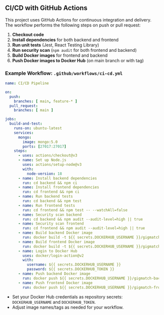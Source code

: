 ## CI/CD with GitHub Actions

This project uses GitHub Actions for continuous integration and delivery. The workflow performs the following steps on push or pull request:

1. **Checkout code**
2. **Install dependencies** for both backend and frontend
3. **Run unit tests** (Jest, React Testing Library)
4. **Run security scan** (`npm audit` for both frontend and backend)
5. **Build Docker images** for frontend and backend
6. **Push Docker images to Docker Hub** (on main branch or with tag)

### Example Workflow: `.github/workflows/ci-cd.yml`
```yaml
name: CI/CD Pipeline

on:
  push:
    branches: [ main, feature-* ]
  pull_request:
    branches: [ main ]

jobs:
  build-and-test:
    runs-on: ubuntu-latest
    services:
      mongo:
        image: mongo:5.0
        ports: [27017:27017]
    steps:
      - uses: actions/checkout@v3
      - name: Set up Node.js
        uses: actions/setup-node@v3
        with:
          node-version: 18
      - name: Install backend dependencies
        run: cd backend && npm ci
      - name: Install frontend dependencies
        run: cd frontend && npm ci
      - name: Run backend tests
        run: cd backend && npm test
      - name: Run frontend tests
        run: cd frontend && npm test -- --watchAll=false
      - name: Security scan backend
        run: cd backend && npm audit --audit-level=high || true
      - name: Security scan frontend
        run: cd frontend && npm audit --audit-level=high || true
      - name: Build backend Docker image
        run: docker build -t ${{ secrets.DOCKERHUB_USERNAME }}/gigmatch-backend:latest ./backend
      - name: Build frontend Docker image
        run: docker build -t ${{ secrets.DOCKERHUB_USERNAME }}/gigmatch-frontend:latest ./frontend
      - name: Login to Docker Hub
        uses: docker/login-action@v2
        with:
          username: ${{ secrets.DOCKERHUB_USERNAME }}
          password: ${{ secrets.DOCKERHUB_TOKEN }}
      - name: Push backend Docker image
        run: docker push ${{ secrets.DOCKERHUB_USERNAME }}/gigmatch-backend:latest
      - name: Push frontend Docker image
        run: docker push ${{ secrets.DOCKERHUB_USERNAME }}/gigmatch-frontend:latest
```

- Set your Docker Hub credentials as repository secrets: `DOCKERHUB_USERNAME` and `DOCKERHUB_TOKEN`.
- Adjust image names/tags as needed for your workflow. 